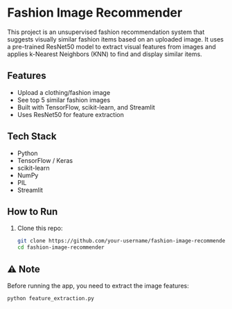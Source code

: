 # Fashion Image Recommender 

This project is an unsupervised fashion recommendation system that suggests visually similar fashion items based on an uploaded image. It uses a pre-trained ResNet50 model to extract visual features from images and applies k-Nearest Neighbors (KNN) to find and display similar items.

## Features
- Upload a clothing/fashion image
- See top 5 similar fashion images
- Built with TensorFlow, scikit-learn, and Streamlit
- Uses ResNet50 for feature extraction

##  Tech Stack
- Python
- TensorFlow / Keras
- scikit-learn
- NumPy
- PIL
- Streamlit

##  How to Run

1. Clone this repo:
   ```bash
   git clone https://github.com/your-username/fashion-image-recommender.git
   cd fashion-image-recommender
## ⚠️ Note
Before running the app, you need to extract the image features:

```bash
python feature_extraction.py
